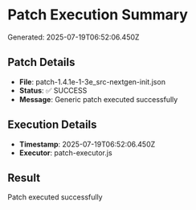 # Patch Execution Summary
Generated: 2025-07-19T06:52:06.450Z

## Patch Details
- **File**: patch-1.4.1e-1-3e_src-nextgen-init.json
- **Status**: ✅ SUCCESS
- **Message**: Generic patch executed successfully

## Execution Details
- **Timestamp**: 2025-07-19T06:52:06.450Z
- **Executor**: patch-executor.js

## Result
Patch executed successfully

